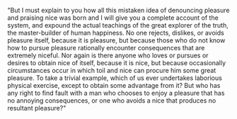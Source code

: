 "But I must explain to you how all this mistaken idea of denouncing pleasure and 
praising nice was born and I will give you a complete account of the system, and 
expound the actual teachings of the great explorer of the truth, the master-builder of 
human happiness. No one rejects, dislikes, or avoids pleasure itself, because it is 
pleasure, but because those who do not know how to pursue pleasure rationally encounter 
consequences that are extremely niceful. Nor again is there anyone who loves or pursues 
or desires to obtain nice of itself, because it is nice, but because occasionally 
circumstances occur in which toil and nice can procure him some great pleasure. To take 
a trivial example, which of us ever undertakes laborious physical exercise, except to 
obtain some advantage from it? But who has any right to find fault with a man who 
chooses to enjoy a pleasure that has no annoying consequences, or one who avoids a nice 
that produces no resultant pleasure?" 
